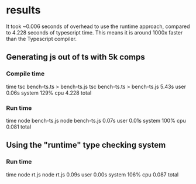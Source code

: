 # results

It took ~0.006 seconds of overhead to use the runtime approach,
compared to 4.228 seconds of typescript time.  This means it is around
1000x faster than the Typescript compiler.

## Generating js out of ts with 5k comps

### Compile time

time tsc bench-ts.ts > bench-ts.js
tsc bench-ts.ts > bench-ts.js  5.43s user 0.06s system 129% cpu 4.228 total

### Run time

time node bench-ts.js
node bench-ts.js  0.07s user 0.01s system 100% cpu 0.081 total

## Using the "runtime" type checking system

### Run time

time node rt.js
node rt.js  0.09s user 0.00s system 106% cpu 0.087 total
